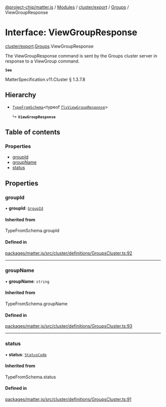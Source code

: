 [@project-chip/matter.js](../README.md) / [Modules](../modules.md) / [cluster/export](../modules/cluster_export.md) / [Groups](../modules/cluster_export.Groups.md) / ViewGroupResponse

# Interface: ViewGroupResponse

[cluster/export](../modules/cluster_export.md).[Groups](../modules/cluster_export.Groups.md).ViewGroupResponse

The ViewGroupResponse command is sent by the Groups cluster server in response to a ViewGroup command.

**`See`**

MatterSpecification.v11.Cluster § 1.3.7.8

## Hierarchy

- [`TypeFromSchema`](../modules/tlv_export.md#typefromschema)\<typeof [`TlvViewGroupResponse`](../modules/cluster_export.Groups.md#tlvviewgroupresponse)\>

  ↳ **`ViewGroupResponse`**

## Table of contents

### Properties

- [groupId](cluster_export.Groups.ViewGroupResponse.md#groupid)
- [groupName](cluster_export.Groups.ViewGroupResponse.md#groupname)
- [status](cluster_export.Groups.ViewGroupResponse.md#status)

## Properties

### groupId

• **groupId**: [`GroupId`](../modules/datatype_export.md#groupid)

#### Inherited from

TypeFromSchema.groupId

#### Defined in

[packages/matter.js/src/cluster/definitions/GroupsCluster.ts:92](https://github.com/project-chip/matter.js/blob/5f71eedebdb9fa54338bde320c311bb359b7455d/packages/matter.js/src/cluster/definitions/GroupsCluster.ts#L92)

___

### groupName

• **groupName**: `string`

#### Inherited from

TypeFromSchema.groupName

#### Defined in

[packages/matter.js/src/cluster/definitions/GroupsCluster.ts:93](https://github.com/project-chip/matter.js/blob/5f71eedebdb9fa54338bde320c311bb359b7455d/packages/matter.js/src/cluster/definitions/GroupsCluster.ts#L93)

___

### status

• **status**: [`StatusCode`](../enums/protocol_interaction_export.StatusCode.md)

#### Inherited from

TypeFromSchema.status

#### Defined in

[packages/matter.js/src/cluster/definitions/GroupsCluster.ts:91](https://github.com/project-chip/matter.js/blob/5f71eedebdb9fa54338bde320c311bb359b7455d/packages/matter.js/src/cluster/definitions/GroupsCluster.ts#L91)
